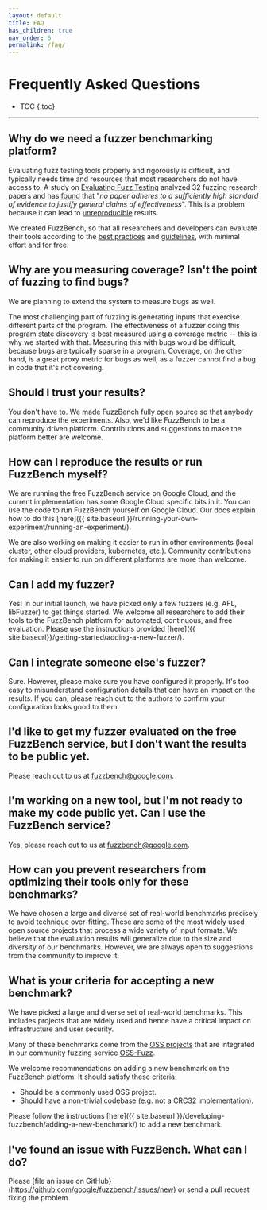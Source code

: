 ```yaml
---
layout: default
title: FAQ
has_children: true
nav_order: 6
permalink: /faq/
---
```


# Frequently Asked Questions

- TOC
{:toc}
---

## Why do we need a fuzzer benchmarking platform?

Evaluating fuzz testing tools properly and rigorously is difficult, and
typically needs time and resources that most researchers do not have access to.
A study on
[Evaluating Fuzz Testing](https://dl.acm.org/doi/10.1145/3243734.3243804)
analyzed 32 fuzzing research papers and has
[found](http://www.pl-enthusiast.net/2018/08/23/evaluating-empirical-evaluations-for-fuzz-testing/)
that "_no paper adheres to a sufficiently high standard of evidence to justify
general claims of effectiveness_". This is a problem because it can lead to
[unreproducible](https://andreas-zeller.blogspot.com/2019/10/when-results-are-all-that-matters-case.html)
results.

We created FuzzBench, so that all researchers and developers can evaluate their
tools according to the
[best practices](https://andreas-zeller.blogspot.com/2019/10/when-results-are-all-that-matters.html)
and
[guidelines](http://www.sigplan.org/Resources/EmpiricalEvaluation),
with minimal effort and for free.

## Why are you measuring coverage? Isn't the point of fuzzing to find bugs?

We are planning to extend the system to measure bugs as well.

The most challenging part of fuzzing is generating inputs that exercise
different parts of the program. The effectiveness of a fuzzer doing this program
state discovery is best measured using a coverage metric -- this is why we
started with that. Measuring this with bugs would be difficult, because bugs are
typically sparse in a program. Coverage, on the other hand, is a great proxy
metric for bugs as well, as a fuzzer cannot find a bug in code that it's not
covering.

## Should I trust your results?

You don't have to. We made FuzzBench fully open source so that anybody can
reproduce the experiments. Also, we'd like FuzzBench to be a community driven
platform. Contributions and suggestions to make the platform better are welcome.

## How can I reproduce the results or run FuzzBench myself?

We are running the free FuzzBench service on Google Cloud, and the current
implementation has some Google Cloud specific bits in it. You can use the code
to run FuzzBench yourself on Google Cloud. Our docs explain how to do this
[here]({{ site.baseurl }}/running-your-own-experiment/running-an-experiment/).

We are also working on making it easier to run in other environments (local
cluster, other cloud providers, kubernetes, etc.). Community contributions for
making it easier to run on different platforms are more than welcome.

## Can I add my fuzzer?

Yes! In our initial launch, we have picked only a few fuzzers (e.g. AFL,
libFuzzer) to get things started. We welcome all researchers to add their tools
to the FuzzBench platform for automated, continuous, and free evaluation. Please
use the instructions provided [here]({{ site.baseurl}}/getting-started/adding-a-new-fuzzer/).

## Can I integrate someone else's fuzzer?

Sure. However, please make sure you have configured it properly. It's too easy
to misunderstand configuration details that can have an impact on the results.
If you can, please reach out to the authors to confirm your configuration looks
good to them.

## I'd like to get my fuzzer evaluated on the free FuzzBench service, but I don't want the results to be public yet.

Please reach out to us at fuzzbench@google.com.

## I'm working on a new tool, but I'm not ready to make my code public yet. Can I use the FuzzBench service?

Yes, please reach out to us at fuzzbench@google.com.

## How can you prevent researchers from optimizing their tools only for these benchmarks?

We have chosen a large and diverse set of real-world benchmarks precisely to
avoid technique over-fitting. These are some of the most widely used open source
projects that process a wide variety of input formats. We believe that the
evaluation results will generalize due to the size and diversity of our
benchmarks. However, we are always open to suggestions from the community to
improve it.

## What is your criteria for accepting a new benchmark?

We have picked a large and diverse set of real-world benchmarks. This includes
projects that are widely used and hence have a critical impact on infrastructure
and user security.

Many of these benchmarks come from the
[OSS projects](https://github.com/google/oss-fuzz/tree/master/projects) that are
integrated in our community fuzzing service
[OSS-Fuzz](https://github.com/google/oss-fuzz).

We welcome recommendations on adding a new benchmark on the FuzzBench platform.
It should satisfy these criteria:
* Should be a commonly used OSS project.
* Should have a non-trivial codebase (e.g. not a CRC32 implementation).

Please follow the instructions
[here]({{ site.baseurl }}/developing-fuzzbench/adding-a-new-benchmark/) to add
a new benchmark.

## I've found an issue with FuzzBench. What can I do?

Please [file an issue on GitHub}(https://github.com/google/fuzzbench/issues/new)
or send a pull request fixing the problem.
